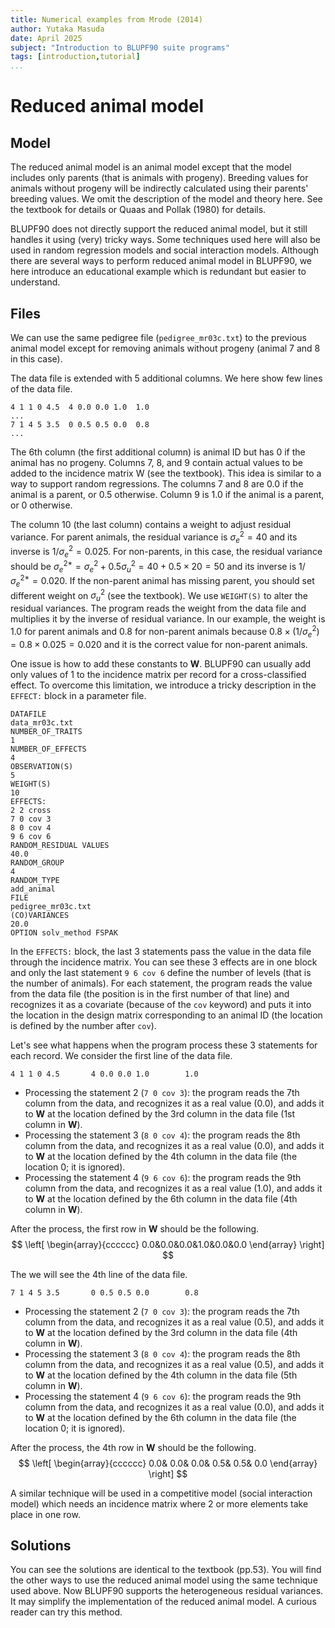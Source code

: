 ```yaml
---
title: Numerical examples from Mrode (2014)
author: Yutaka Masuda
date: April 2025
subject: "Introduction to BLUPF90 suite programs"
tags: [introduction,tutorial]
...
```


Reduced animal model
====================

Model
-----

The reduced animal model is an animal model except that the model includes only parents (that is animals with progeny). Breeding values for animals without progeny will be indirectly calculated using their parents' breeding values. We omit the description of the model and theory here. See the textbook for details or Quaas and Pollak (1980) for details.

BLUPF90 does not directly support the reduced animal model, but it still handles it using (very) tricky ways. Some techniques used here will also be used in random regression models and social interaction models. Although there are several ways to perform reduced animal model in BLUPF90, we here introduce an educational example which is redundant but easier to understand.

Files
-----

We can use the same pedigree file (`pedigree_mr03c.txt`) to the previous animal model except for removing animals without progeny (animal 7 and 8 in this case).

The data file is extended with 5 additional columns. We here show few lines of the data file.

~~~~~{language=text caption="data_mr03c.txt"}
4 1 1 0 4.5  4 0.0 0.0 1.0  1.0
...
7 1 4 5 3.5  0 0.5 0.5 0.0  0.8
...
~~~~~

The 6th column (the first additional column) is animal ID but has 0 if the animal has no progeny. Columns 7, 8, and 9 contain actual values to be added to the incidence matrix W (see the textbook). This idea is similar to a way to support random regressions. The columns 7 and 8 are 0.0 if the animal is a parent, or 0.5 otherwise. Column 9 is 1.0 if the animal is a parent, or 0 otherwise.

The column 10 (the last column) contains a weight to adjust residual variance. For parent animals, the residual variance is $\sigma_e^2 = 40$ and its inverse is $1/\sigma_e^2 = 0.025$. For non-parents, in this case, the residual variance should be $\sigma_e^{2*}=\sigma_e^2+0.5\sigma_u^2= 40 + 0.5 \times 20 = 50$ and its inverse is $1/\sigma_e^{2*} = 0.020$. If the non-parent animal has missing parent, you should set different weight on $\sigma_u^2$ (see the textbook). We use `WEIGHT(S)` to alter the residual variances. The program reads the weight from the data file and multiplies it by the inverse of residual variance. In our example, the weight is 1.0 for parent animals and 0.8 for non-parent animals because $0.8 \times (1/\sigma_e^2) = 0.8 \times 0.025 = 0.020$ and it is the correct value for non-parent animals.

One issue is how to add these constants to $\mathbf{W}$. BLUPF90 can usually add only values of 1 to the incidence matrix per record for a cross-classified effect. To overcome this limitation, we introduce a tricky description in the `EFFECT:` block in a parameter file.

~~~~~{language=blupf90 caption="param_mr03c.txt"}
DATAFILE
data_mr03c.txt
NUMBER_OF_TRAITS
1
NUMBER_OF_EFFECTS
4
OBSERVATION(S)
5
WEIGHT(S)
10
EFFECTS:
2 2 cross
7 0 cov 3
8 0 cov 4
9 6 cov 6
RANDOM_RESIDUAL VALUES
40.0
RANDOM_GROUP
4
RANDOM_TYPE
add_animal
FILE
pedigree_mr03c.txt
(CO)VARIANCES
20.0
OPTION solv_method FSPAK
~~~~~

In the `EFFECTS:` block, the last 3 statements pass the value in the data file through the incidence matrix. You can see these 3 effects are in one block and only the last statement `9 6 cov 6` define the number of levels (that is the number of animals). For each statement, the program reads the value from the data file (the position is in the first number of that line) and recognizes it as a covariate (because of the `cov` keyword) and puts it into the location in the design matrix corresponding to an animal ID (the location is defined by the number after `cov`).

Let's see what happens when the program process these 3 statements for each record. We consider the first line of the data file.

~~~~~{language=text}
4 1 1 0 4.5       4 0.0 0.0 1.0        1.0
~~~~~

- Processing the statement 2 (`7 0 cov 3`): the program reads the 7th column from the data, and recognizes it as a real value (0.0), and adds it to $\mathbf{W}$ at the location defined by the 3rd column in the data file (1st column in $\mathbf{W}$).
- Processing the statement 3 (`8 0 cov 4`): the program reads the 8th column from the data, and recognizes it as a real value (0.0), and adds it to $\mathbf{W}$ at the location defined by the 4th column in the data file (the location 0; it is ignored).
- Processing the statement 4 (`9 6 cov 6`): the program reads the 9th column from the data, and recognizes it as a real value (1.0), and adds it to $\mathbf{W}$ at the location defined by the 6th column in the data file (4th column in $\mathbf{W}$).

After the process, the first row in $\mathbf{W}$ should be the following.
$$
\left[
\begin{array}{cccccc}
   0.0&0.0&0.0&1.0&0.0&0.0
\end{array}
\right]
$$

The we will see the 4th line of the data file.

~~~~~{language=text}
7 1 4 5 3.5       0 0.5 0.5 0.0        0.8
~~~~~

- Processing the statement 2 (`7 0 cov 3`): the program reads the 7th column from the data, and recognizes it as a real value (0.5), and adds it to $\mathbf{W}$ at the location defined by the 3rd column in the data file (4th column in $\mathbf{W}$).
- Processing the statement 3 (`8 0 cov 4`): the program reads the 8th column from the data, and recognizes it as a real value (0.5), and adds it to $\mathbf{W}$ at the location defined by the 4th column in the data file (5th column in $\mathbf{W}$).
- Processing the statement 4 (`9 6 cov 6`): the program reads the 9th column from the data, and recognizes it as a real value (0.0), and adds it to $\mathbf{W}$ at the location defined by the 6th column in the data file (the location 0; it is ignored).

After the process, the 4th row in $\mathbf{W}$ should be the following.
$$
\left[
\begin{array}{cccccc}
0.0& 0.0& 0.0& 0.5& 0.5& 0.0
\end{array}
\right]
$$

A similar technique will be used in a competitive model (social interaction model) which needs an incidence matrix where 2 or more elements take place in one row.


Solutions
---------

You can see the solutions are identical to the textbook (pp.53). You will find the other ways to use the reduced animal model using the same technique used above. Now BLUPF90 supports the heterogeneous residual variances. It may simplify the implementation of the reduced animal model. A curious reader can try this method.
